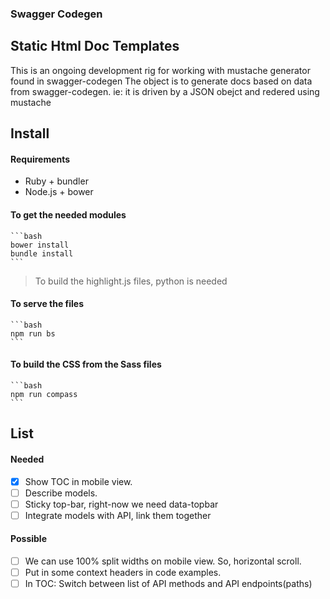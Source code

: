 ### Swagger Codegen
## Static Html Doc Templates

This is an ongoing development rig for working with mustache generator found in swagger-codegen
The object is to generate docs based on data from swagger-codegen. 
ie: it is driven by a JSON obejct and redered using mustache

## Install

#### Requirements

- Ruby + bundler 
- Node.js + bower

#### To get the needed modules

    ```bash
    bower install
    bundle install
    ```

>   To build the highlight.js files, python is needed

#### To serve the files

    ```bash
    npm run bs
    ```

#### To build the CSS from the Sass files

    ```bash
    npm run compass
    ```

## List

#### Needed

- [x] Show TOC in mobile view.
- [ ] Describe models.
- [ ] Sticky top-bar, right-now we need data-topbar
- [ ] Integrate models with API, link them together

#### Possible

- [ ] We can use 100% split widths on mobile view. So, horizontal scroll.
- [ ] Put in some context headers in code examples.
- [ ] In TOC: Switch between list of API methods and API endpoints(paths) 

